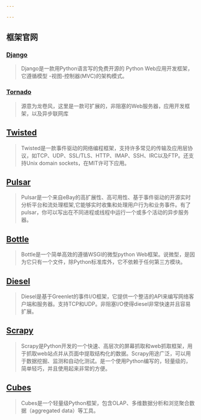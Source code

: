 ```yaml
---

---
```


## 框架官网

### [Django](https://github.com/haiiiiiyun/awesome-django-cn)

> Django是一款用Python语言写的免费开源的 Python Web应用开发框架，它遵循模型 -视图-控制器(MVC)的架构模式。



### [Tornado](http://www.tornadoweb.org/en/stable/)

> 源意为龙卷风，这里是一款可扩展的，非阻塞的Web服务器，应用开发框架，以及异步联网库



## [Twisted](https://twisted.org/)

> Twisted是一款事件驱动的网络编程框架，支持许多常见的传输及应用层协议，如TCP、UDP、SSL/TLS、HTTP、IMAP、SSH、IRC以及FTP。还支持Unix domain sockets，在MIT许可下应用。



## [Pulsar](https://pypi.org/project/pulsar/)

> Pulsar是一个来自eBay的高扩展性、高可用性、基于事件驱动的开源实时分析平台和流处理框架,它能够实时收集和处理用户行为和业务事件。有了pulsar，你可以写出在不同进程或线程中运行一个或多个活动的异步服务器。



## [Bottle](http://www.bottlepy.org/docs/dev/)

> Bottle是一个简单高效的遵循WSGI的微型python Web框架。说微型，是因为它只有一个文件，除Python标准库外，它不依赖于任何第三方模块。



## [Diesel](https://pypi.org/project/diesel/)

> Diesel是基于Greenlet的事件I/O框架，它提供一个整洁的API来编写网络客户端和服务器。支持TCP和UDP。非阻塞I/O使得diesel非常快速并且容易扩展。



## [Scrapy](https://scrapy.org/)

> Scrapy是Python开发的一个快速、高层次的屏幕抓取和web抓取框架，用于抓取web站点并从页面中提取结构化的数据。Scrapy用途广泛，可以用于数据挖掘、监测和自动化测试。是一个使用Python编写的，轻量级的，简单轻巧，并且使用起来非常的方便。



## [Cubes](http://cubes.databrewery.org/explore.html)

> Cubes是一个轻量级Python框架，包含OLAP、多维数据分析和浏览聚合数据（aggregated data）等工具。



